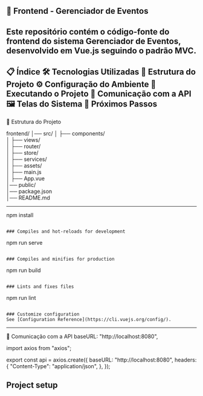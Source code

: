 🎨 Frontend - Gerenciador de Eventos
------------------------
Este repositório contém o código-fonte do frontend do sistema Gerenciador de Eventos, desenvolvido em Vue.js seguindo o padrão MVC.
------------------------
📋 Índice
🛠 Tecnologias Utilizadas
📁 Estrutura do Projeto
⚙️ Configuração do Ambiente
🚀 Executando o Projeto
🔄 Comunicação com a API
🖼 Telas do Sistema
📌 Próximos Passos
-------------------------
📁 Estrutura do Projeto

frontend/
│── src/
│   ├── components/     
│   ├── views/         
│   ├── router/          
│   ├── store/          
│   ├── services/       
│   ├── assets/          
│   ├── main.js          
│   ├── App.vue          
│── public/              
│── package.json        
│── README.md           

-------------------------

npm install
```

### Compiles and hot-reloads for development
```
npm run serve
```

### Compiles and minifies for production
```
npm run build
```

### Lints and fixes files
```
npm run lint
```

### Customize configuration
See [Configuration Reference](https://cli.vuejs.org/config/).

```
-------------------------

🔄 Comunicação com a API
  baseURL: "http://localhost:8080",

  import axios from "axios";

  export const api = axios.create({
    baseURL: "http://localhost:8080",
    headers: {
      "Content-Type": "application/json",
    },
  });
## Project setup
```
